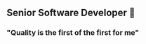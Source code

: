 ## Senior Software Developer 👋

### "Quality is the first of the first for me"  

<meta name="google-site-verification" content="FclLaR1YhHBQrJZqKiLM9-bPqp1qZg4MYKbNup55kzQ" />
